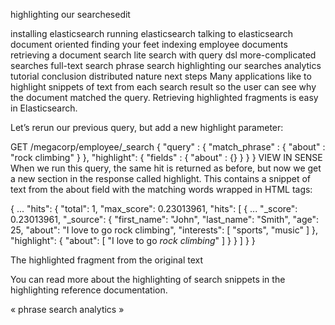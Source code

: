 highlighting our searchesedit

installing elasticsearch
running elasticsearch
talking to elasticsearch
document oriented
finding your feet
indexing employee documents
retrieving a document
search lite
search with query dsl
more-complicated searches
full-text search
phrase search
highlighting our searches
analytics
tutorial conclusion
distributed nature
next steps
Many applications like to highlight snippets of text from each search result so the user can see why the document matched the query. Retrieving highlighted fragments is easy in Elasticsearch.

Let’s rerun our previous query, but add a new highlight parameter:

GET /megacorp/employee/_search
{
    "query" : {
        "match_phrase" : {
            "about" : "rock climbing"
        }
    },
    "highlight": {
        "fields" : {
            "about" : {}
        }
    }
}
VIEW IN SENSE
When we run this query, the same hit is returned as before, but now we get a new section in the response called highlight. This contains a snippet of text from the about field with the matching words wrapped in <em></em> HTML tags:

{
   ...
   "hits": {
      "total":      1,
      "max_score":  0.23013961,
      "hits": [
         {
            ...
            "_score":         0.23013961,
            "_source": {
               "first_name":  "John",
               "last_name":   "Smith",
               "age":         25,
               "about":       "I love to go rock climbing",
               "interests": [ "sports", "music" ]
            },
            "highlight": {
               "about": [
                  "I love to go <em>rock</em> <em>climbing</em>" 
               ]
            }
         }
      ]
   }
}


The highlighted fragment from the original text

You can read more about the highlighting of search snippets in the highlighting reference documentation.

«  phrase search     analytics  »

